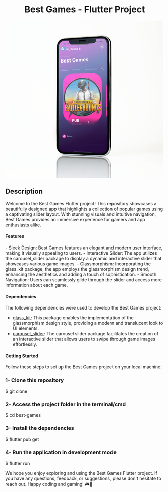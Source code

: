 <h1 align="center">Best Games - Flutter Project</h1>

<p>
 <img src="./images/layout-app.png" align="center">
</p>

## Description
<p>Welcome to the Best Games Flutter project! This repository showcases a beautifully designed app that highlights a collection of popular games using a captivating slider layout. With stunning visuals and intuitive navigation, Best Games provides an immersive experience for gamers and app enthusiasts alike.</p>


<h4>Features</h4>
- Sleek Design: Best Games features an elegant and modern user interface, making it visually appealing to users.
- Interactive Slider: The app utilizes the carousel_slider package to display a dynamic and interactive slider that showcases various game images.
- Glassmorphism: Incorporating the glass_kit package, the app employs the glassmorphism design trend, enhancing the aesthetics and adding a touch of sophistication.
- Smooth Navigation: Users can seamlessly glide through the slider and access more information about each game.



<h4>Dependencies</h4>
The following dependencies were used to develop the Best Games project:

- [glass_kit](https://pub.dev/packages/glass_kit): This package enables the implementation of the glassmorphism design style, providing a modern and translucent look to UI elements.
- [carousel_slider](https://pub.dev/packages/carousel_slider): The carousel slider package facilitates the creation of an interactive slider that allows users to swipe through game images effortlessly.


<h4>Getting Started</h4>

Follow these steps to set up the Best Games project on your local machine:

<h3> 1- Clone this repository </h3>
$ git clone <https://github.com/BrunoSantosCosta/Trips-Dashboard>

<h3> 2- Access the project folder in the terminal/cmd</h3>
$ cd best-games

<h3> 3- Install the dependencies</h3>
$ flutter pub get

<h3> 4- Run the application in development mode</h3>
$ flutter run

We hope you enjoy exploring and using the Best Games Flutter project. If you have any questions, feedback, or suggestions, please don't hesitate to reach out. Happy coding and gaming! 🎮🚀